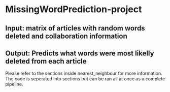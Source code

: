 # MissingWordPrediction-project

## Input: matrix of articles with random words deleted and collaboration information
## Output: Predicts what words were most likelly deleted from each article

Please refer to the sections inside nearest_neighbour for more information. The code is seperated into sections but can be ran all at once as a complete pipeline.
